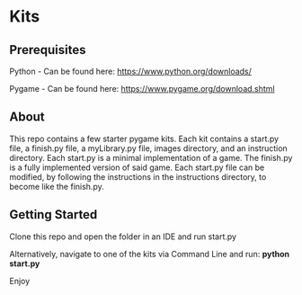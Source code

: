 # Kits

## Prerequisites

Python - Can be found here: https://www.python.org/downloads/

Pygame - Can be found here: https://www.pygame.org/download.shtml

## About

This repo contains a few starter pygame kits. Each kit contains a start.py file, a finish.py file, a myLibrary.py file, images directory, and an instruction directory.  Each start.py is a minimal implementation of a game.  The finish.py is a fully implemented version of said game. Each start.py file can be modified, by following the instructions in the instructions directory, to become like the finish.py.

## Getting Started

Clone this repo and open the folder in an IDE and run start.py

Alternatively, navigate to one of the kits via Command Line and run: **python start.py**

Enjoy
